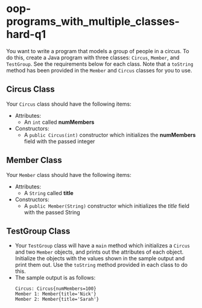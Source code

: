 # oop-programs_with_multiple_classes-hard-q1

You want to write a program that models a group of people in a circus. To do this, create a Java program with three
classes: `Circus`, `Member`, and `TestGroup`. See the requirements below for each class. Note that a `toString` method
has been provided in the `Member` and `Circus` classes for you to use.

## Circus Class

Your `Circus` class should have the following items:

- Attributes:
    - An `int` called **numMembers**
- Constructors:
    - A `public Circus(int)` constructor which initializes the **numMembers** field with the passed integer

## Member Class

Your `Member` class should have the following items:

- Attributes:
    - A `String` called **title**
- Constructors:
    - A `public Member(String)` constructor which initializes the *title* field with the passed String

## TestGroup Class

- Your `TestGroup` class will have a `main` method which initializes a `Circus` and two `Member` objects, and prints out
  the attributes of each object. Initialize the objects with the values shown in the sample output and print them out.
  Use the `toString` method provided in each class to do this.
- The sample output is as follows:
  ```
  Circus: Circus{numMembers=100} 
  Member 1: Member{title='Nick'} 
  Member 2: Member{title='Sarah'}
  ```
